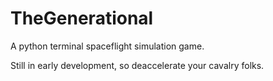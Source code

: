 # TheGenerational
A python terminal spaceflight simulation game.

Still in early development, so deaccelerate your cavalry folks.
